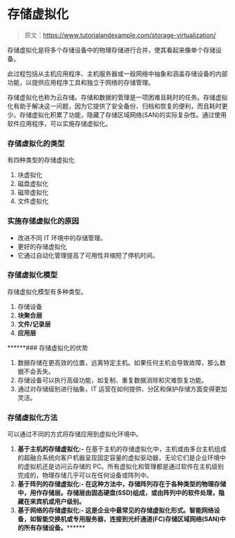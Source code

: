 # 存储虚拟化

> 原文：<https://www.tutorialandexample.com/storage-virtualization/>

存储虚拟化是将多个存储设备中的物理存储进行合并，使其看起来像单个存储设备。

此过程包括从主机应用程序、主机服务器或一般网络中抽象和涵盖存储设备的内部功能，以提供应用程序工具和独立于网络的存储管理。

存储虚拟化也称为云存储。存储和数据的管理是一项困难且耗时的任务。存储虚拟化有助于解决这一问题，因为它提供了安全备份、归档和恢复的便利，而且耗时更少。存储虚拟化积累了功能，隐藏了存储区域网络(SAN)的实际复杂性。通过使用软件应用程序，可以实施存储虚拟化。

### 存储虚拟化的类型

有四种类型的存储虚拟化

1.  块虚拟化
2.  磁盘虚拟化
3.  磁带虚拟化
4.  文件虚拟化

### 实施存储虚拟化的原因

*   改进不同 IT 环境中的存储管理。
*   更好的存储虚拟化
*   它通过自动化管理提高了可用性并缩短了停机时间。

### 存储虚拟化模型

存储虚拟化模型有多种类型。

1.  存储设备
2.  **块聚合层**
3.  ****文件/记录层****
4.  ******应用层******

 ******### 存储虚拟化的优势

1.  数据存储在更高效的位置，远离特定主机。如果任何主机会导致故障，那么数据不会丢失。
2.  存储设备可以执行高级功能，如复制、重复数据消除和灾难恢复功能。
3.  通过对存储级别进行抽象，IT 运营在如何提供、分区和保护存储方面变得更加灵活。

### 存储虚拟化方法

可以通过不同的方式将存储应用到虚拟化环境中。

1.  **基于主机的存储虚拟化:-** 在基于主机的存储虚拟化中，主机或由多台主机组成的超融合系统向客户机器呈现固定容量的虚拟驱动器，无论它们是企业环境中的虚拟机还是访问云存储的 PC。所有虚拟化和管理都是通过软件在主机级别完成的，物理存储几乎可以在任何设备或阵列中。
2.  ****基于阵列的存储虚拟化:-** 在这种方法中，存储阵列存在于各种类型的物理存储中，用作存储层。存储层由固态硬盘(SSD)组成，或由阵列中的软件处理，隐藏在来宾机或用户级别。**
3.  ******基于网络的存储虚拟化:-** 这是企业中最常见的存储虚拟化形式。智能网络设备，如智能交换机或专用服务器，连接到光纤通道(FC)存储区域网络(SAN)中的所有存储设备。**********